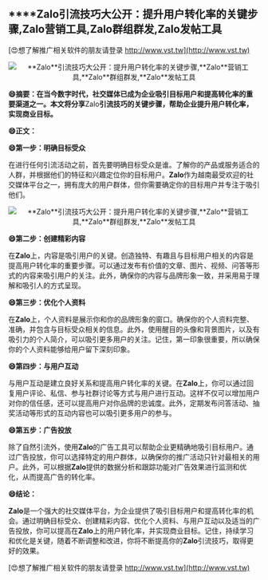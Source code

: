 ## ****Zalo**引流技巧大公开：提升用户转化率的关键步骤,**Zalo**营销工具,**Zalo**群组群发,**Zalo**发帖工具**

[😍想了解推广相关软件的朋友请登录 http://www.vst.tw](http://www.vst.tw)

 <center><img src="https://vst.tw/MP4/tuiguang/png/1.png" alt="**Zalo**引流技巧大公开：提升用户转化率的关键步骤,**Zalo**营销工具,**Zalo**群组群发,**Zalo**发帖工具"></center>

**😄摘要：在当今数字时代，社交媒体已成为企业吸引目标用户和提高转化率的重要渠道之一。本文将分享**Zalo**引流技巧的关键步骤，帮助企业提升用户转化率，实现商业目标。**

**😄正文：**

**😄第一步：明确目标受众**

在进行任何引流活动之前，首先要明确目标受众是谁。了解你的产品或服务适合的人群，并根据他们的特征和兴趣定位你的目标用户。**Zalo**作为越南最受欢迎的社交媒体平台之一，拥有庞大的用户群体，但你需要确定你的目标用户并专注于吸引他们。

 <center><img src="https://vst.tw/MP4/tuiguang/png/4.png" alt="**Zalo**引流技巧大公开：提升用户转化率的关键步骤,**Zalo**营销工具,**Zalo**群组群发,**Zalo**发帖工具"></center>

**😄第二步：创建精彩内容**

在**Zalo**上，内容是吸引用户的关键。创造独特、有趣且与目标用户相关的内容是提高用户转化率的重要步骤。可以通过发布有价值的文章、图片、视频、问答等形式的内容来吸引用户的关注。此外，确保你的内容与品牌形象一致，并采用易于理解和吸引人的方式呈现。

**😄第三步：优化个人资料**

在**Zalo**上，个人资料是展示你和你的品牌形象的窗口。确保你的个人资料完整、准确，并包含与目标受众相关的信息。此外，使用醒目的头像和背景图片，以及有吸引力的个人简介，可以吸引更多用户的关注。记住，第一印象很重要，所以确保你的个人资料能够给用户留下深刻印象。

**😄第四步：与用户互动**

与用户互动是建立良好关系和提高用户转化率的关键。在**Zalo**上，你可以通过回复用户评论、私信、参与社群讨论等方式与用户进行互动。这样不仅可以增加用户对你的信任感，还可以提高用户对你品牌的忠诚度。此外，定期发布问答活动、抽奖活动等形式的互动内容也可以吸引更多用户的参与。

**😄第五步：广告投放**

除了自然引流外，使用**Zalo**的广告工具可以帮助企业更精确地吸引目标用户。通过广告投放，你可以选择特定的用户群体，以确保你的推广活动只针对最相关的用户。此外，可以根据**Zalo**提供的数据分析和跟踪功能对广告效果进行监测和优化，从而提高广告的转化率。

**😄结论：**

**Zalo**是一个强大的社交媒体平台，为企业提供了吸引目标用户和提高转化率的机会。通过明确目标受众、创建精彩内容、优化个人资料、与用户互动以及适当的广告投放，你可以提高在**Zalo**上的用户转化率，并实现商业目标。记住，持续学习和优化是关键，随着不断调整和改进，你将不断提高你的**Zalo**引流技巧，取得更好的效果。

[😍想了解推广相关软件的朋友请登录 http://www.vst.tw](http://www.vst.tw)



